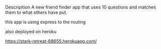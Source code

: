 Descripition
A new friend finder app that uses 10 questions and matches them to what others have put.

this app is using express to the routing


also deployed on heroku


 https://stark-retreat-68655.herokuapp.com/
